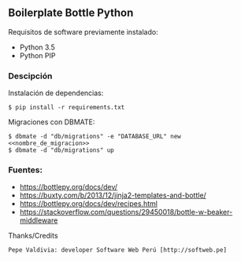 ## Boilerplate Bottle Python

Requisitos de software previamente instalado:

+ Python 3.5
+ Python PIP

### Descipción

Instalación de dependencias:

    $ pip install -r requirements.txt

Migraciones con DBMATE:

    $ dbmate -d "db/migrations" -e "DATABASE_URL" new <<nombre_de_migracion>>
    $ dbmate -d "db/migrations" up

### Fuentes:

+ https://bottlepy.org/docs/dev/
+ https://buxty.com/b/2013/12/jinja2-templates-and-bottle/
+ https://bottlepy.org/docs/dev/recipes.html
+ https://stackoverflow.com/questions/29450018/bottle-w-beaker-middleware

Thanks/Credits

    Pepe Valdivia: developer Software Web Perú [http://softweb.pe]
